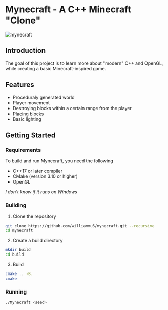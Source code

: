 # Mynecraft - A C++ Minecraft "Clone"

![mynecraft](screenshots/mynecraft.png)

## Introduction

The goal of this project is to learn more about "modern" C++ and OpenGL, while creating a basic Minecraft-inspired game.

## Features

- Proceduraly generated world
- Player movement
- Destroying blocks within a certain range from the player
- Placing blocks
- Basic lighting

## Getting Started

### Requirements

To build and run Mynecraft, you need the following

- C++17 or later compiler
- CMake (version 3.10 or higher)
- OpenGL

_I don't know if it runs on Windows_

### Building

1. Clone the repository

```sh
git clone https://github.com/williammu6/mynecraft.git --recursive
cd mynecraft
```

2. Create a build directory

```sh 
mkdir build
cd build
```


3. Build
```sh
cmake .. -B.
cmake
```

### Running

```sh
./Mynecraft <seed>
```
